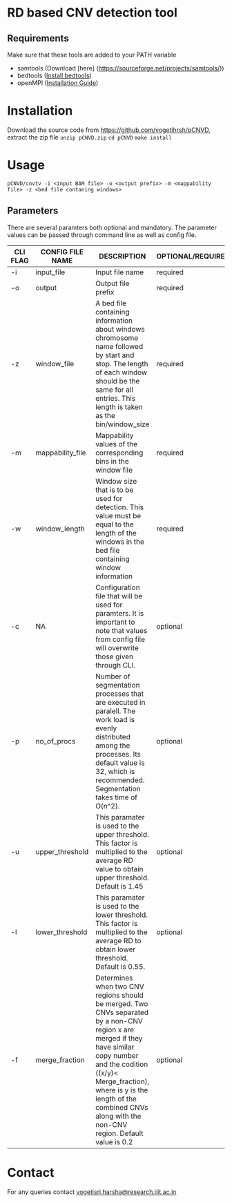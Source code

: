 # RD based CNV detection tool

## Requirements
Make sure that these tools are added to your PATH variable 
* samtools (Download [here] (https://sourceforge.net/projects/samtools/))
* bedtools ([Install bedtools](http://bedtools.readthedocs.org/en/latest/content/installation.html))
* openMPI  ([Installation Guide](http://lsi.ugr.es/~jmantas/pdp/ayuda/datos/instalaciones/Install_OpenMPI_en.pdf))

# Installation
Download the source code from https://github.com/vogetihrsh/pCNVD, extract the zip file
`unzip pCNVD.zip`
`cd pCNVD`
`make install`


# Usage
`pCNVD/cnvtv -i <input BAM file> -o <output prefix> -m <mappability file> -z <bed file contaning windows>`

## Parameters 
There are several paramters both optional and mandatory. The parameter values can be passed through command line as well as config file. 

| CLI FLAG | CONFIG FILE NAME | DESCRIPTION | OPTIONAL/REQUIRED|
| --- | --- | --- | --- |
| -i | input_file | Input file name | required |
| -o | output | Output file prefix | required |
| -z | window_file | A bed file containing information about windows chromosome name followed by start and stop. The length of each window should be the same for all entries. This length is taken as the bin/window_size | required |
| -m | mappability_file | Mappability values of the corresponding bins in the window file | required | 
| -w | window_length | Window size that is to be used for detection. This value must be equal to the length of the windows in the bed file containing window information | required |
| -c | NA | Configuration file that will be used for paramters. It is important to note that values from config file will overwrite those given through CLI. | optional |
| -p | no_of_procs | Number of segmentation processes that are executed in paralell. The work load is evenly distributed among the processes. Its default value is 32, which is recommended. Segmentation takes time of O(n^2). | optional |
| -u | upper_threshold | This paramater is used to the upper threshold. This factor is multiplied to the average RD value to obtain upper threshold. Default is 1.45 | optional |
| -l | lower_threshold | This paramater is used to the lower threshold. This factor is multiplied to the average RD to obtain lower threshold. Default is 0.55. | optional |
| -f | merge_fraction | Determines when two CNV regions should be merged. Two CNVs separated by a non-CNV region x are merged if they have similar copy number and the codition ((x/y)< Merge_fraction), where is y is the length of the combined CNVs along with the non-CNV region. Default value is 0.2 | optional |

# Contact
For any queries contact vogetisri.harsha@research.iiit.ac.in
